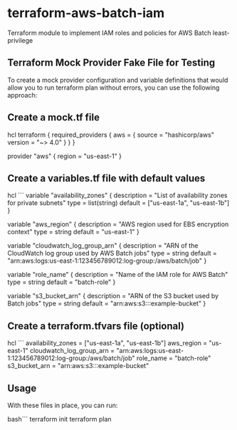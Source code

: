 # terraform-aws-batch-iam
Terraform module to implement IAM roles and policies for AWS Batch least-privilege 

## Terraform Mock Provider Fake File for Testing
To create a mock provider configuration and variable definitions that would allow you to run terraform plan without errors, you can use the following approach:

## Create a mock.tf file
hcl
terraform {
  required_providers {
    aws = {
      source  = "hashicorp/aws"
      version = "~> 4.0"
    }
  }
}

provider "aws" {
  region = "us-east-1"
}

## Create a variables.tf file with default values
hcl ```
variable "availability_zones" {
  description = "List of availability zones for private subnets"
  type        = list(string)
  default     = ["us-east-1a", "us-east-1b"]
}

variable "aws_region" {
  description = "AWS region used for EBS encryption context"
  type        = string
  default     = "us-east-1"
}

variable "cloudwatch_log_group_arn" {
  description = "ARN of the CloudWatch log group used by AWS Batch jobs"
  type        = string
  default     = "arn:aws:logs:us-east-1:123456789012:log-group:/aws/batch/job"
}

variable "role_name" {
  description = "Name of the IAM role for AWS Batch"
  type        = string
  default     = "batch-role"
}

variable "s3_bucket_arn" {
  description = "ARN of the S3 bucket used by Batch jobs"
  type        = string
  default     = "arn:aws:s3:::example-bucket"
}

## Create a terraform.tfvars file (optional)
hcl ```
availability_zones = ["us-east-1a", "us-east-1b"]
aws_region        = "us-east-1"
cloudwatch_log_group_arn = "arn:aws:logs:us-east-1:123456789012:log-group:/aws/batch/job"
role_name         = "batch-role"
s3_bucket_arn     = "arn:aws:s3:::example-bucket"

## Usage
With these files in place, you can run:

bash```
terraform init
terraform plan
```
